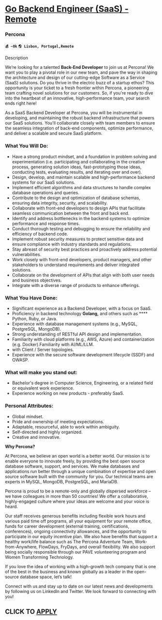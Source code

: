 # [Go Backend Engineer (SaaS) - Remote](https://www.remotewlb.com/apply/go-backend-engineer-saas-remote-83394)  
### Percona  
#### `💰 ~0k` `🌎 Lisbon, Portugal,Remote`  

Description

We’re looking for a talented **Back-End Developer** to join us at Percona! We want you to play a pivotal role in our new team, and pave the way in shaping the architecture and design of our cutting-edge Software as a Service (SaaS) solutions. Do you thrive in the electric buzz of a startup ethos? This opportunity is your ticket to a fresh frontier within Percona, a pioneering team crafting novel solutions for our customers. So, if you're ready to dive into the heartbeat of an innovative, high-performance team, your search ends right here!

  

As a SaaS Backend Developer at Percona, you will be instrumental in developing, and maintaining the robust backend infrastructure that powers our SaaS solutions. You'll collaborate closely with team members to ensure the seamless integration of back-end components, optimize performance, and deliver a scalable and secure SaaS platform.

### What You Will Do:

  * Have a strong product mindset, and a foundation in problem solving and experimentation (i.e. participating and collaborating in the creative process, generating solution ideas, fast-prototyping those ideas, conducting tests, evaluating results, and iterating over and over).
  * Design, develop, and maintain scalable and high-performance backend systems for our SaaS solutions.
  * Implement efficient algorithms and data structures to handle complex database operations and queries.
  * Contribute to the design and optimization of database schemas, ensuring data integrity, security, and scalability.
  * Collaborate with front-end developers to design APIs that facilitate seamless communication between the front and back end.
  * Identify and address bottlenecks in the backend systems to optimize performance and response times.
  * Conduct thorough testing and debugging to ensure the reliability and efficiency of backend code.
  * Implement robust security measures to protect sensitive data and ensure compliance with industry standards and regulations.
  * Stay abreast of security best practices and proactively address potential vulnerabilities.
  * Work closely with front-end developers, product managers, and other stakeholders to understand requirements and deliver integrated solutions.
  * Collaborate on the development of APIs that align with both user needs and business objectives.
  * Integrate with a diverse range of products to enhance offerings.

### What You Have Done:

  * Significant experience as a Backend Developer, with a focus on SaaS.
  * Proficiency in backend technology **Golang,** and others such as **** Python, Ruby, or Java.
  * Experience with database management systems (e.g., MySQL, PostgreSQL, MongoDB).
  * Strong understanding of RESTful API design and implementation.
  * Familiarity with cloud platforms (e.g., AWS, Azure) and containerization (e.g. Docker).Familiarity with AI/ML/LLM.
  * with Client / Server topologies.
  * Experience with the secure software development lifecycle (SSDF) and OWASP.

### What will make you stand out:

  * Bachelor's degree in Computer Science, Engineering, or a related field or equivalent work experience.
  * Experience working on new products - preferably SaaS.

### Personal Attributes:

  * Global mindset.
  * Pride and ownership of meeting expectations.
  * Adaptable, resourceful, able to work within ambiguity.
  * Self-directed and highly organized.
  * Creative and innovative.

 **Why Percona?**

  

At Percona, we believe an open world is a better world. Our mission is to enable everyone to innovate freely, by providing the best open source database software, support, and services. We make databases and applications run better through a unique combination of expertise and open source software built with the community for you. Our technical teams are experts in MySQL, MongoDB, PostgreSQL, and MariaDB.

  

Percona is proud to be a remote-only and globally dispersed workforce – we have colleagues in more than 50 countries! We offer a collaborative, highly-engaged culture where your ideas are welcome and your voice is heard.

  

Our staff receives generous benefits including flexible work hours and various paid time off programs, all your equipment for your remote office, funds for career development (external training, certifications, conferences), ongoing connectivity allowances, and the opportunity to participate in our equity incentive plan. We also have benefits that support a healthy work/life balance such as The Percona Adventure Team, Work-from-Anywhere, FlowDays, FryDays, and overall flexibility. We also support being socially responsible through our PAVE volunteering program and Women Transforming Technology.

  

If you love the idea of working with a high-growth tech company that is one of the best in the business and known globally as a leader in the open-source database space, let’s talk!

  

Connect with us and stay up to date on our latest news and developments by following us on LinkedIn and Twitter. We look forward to connecting with you!

  

  
## CLICK TO [APPLY](https://www.remotewlb.com/apply/go-backend-engineer-saas-remote-83394)

